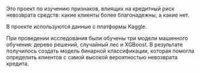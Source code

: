 Это проект по изучению признаков, влиящих на кредитный риск невозврата средств: какие клиенты более благонадежны, а какие нет.

В проекте используются данные с платформы Kaggle.

При проведении исследования были обучены три модели машинного обучения: дерево решений, случайный лес и XGBoost. В результате получилось создать модель бинарной классификации, которая помогла определить клиентов с самой высокой вероятностью невозврата кредита.


